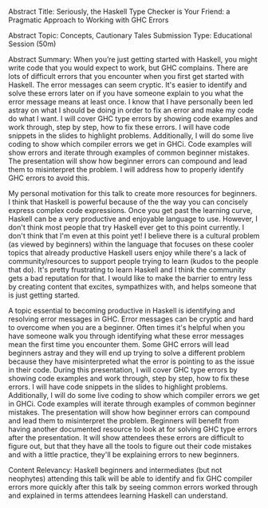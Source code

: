 Abstract Title: Seriously, the Haskell Type Checker is Your
Friend: a Pragmatic Approach to Working with GHC Errors

Abstract Topic: Concepts, Cautionary Tales
Submission Type: Educational Session (50m)

Abstract Summary: When you’re just getting started with 
Haskell, you might write code that you would expect to 
work, but GHC complains. There are lots of difficult errors that you
encounter when you first get started with Haskell. The error
messages can seem cryptic. It's easier to identify 
and solve these errors later on if you have someone explain 
to you what the error message means at least once. 
I know that I have personally been led astray on what I should 
be doing in order to fix an error and make my code do what I want.
I will cover GHC type errors by showing code examples 
and work through, step by step, how to fix these errors. 
I will have code snippets in the slides to highlight problems. 
Additionally, I will do some live coding to show which compiler errors
we get in GHCi. Code examples will show errors and iterate
through examples of common beginner mistakes. 
The presentation will show how beginner errors can compound 
and lead them to misinterpret the problem. 
I will address how to properly identify GHC errors to avoid this.

My personal motivation for this talk to create more resources
for beginners. I think that Haskell is powerful because of the the way
you can concisely express complex code expressions.
Once you get past the learning curve, Haskell can be a very 
productive and enjoyable language to use. However, I don't think
most people that try Haskell ever get to this point currently.
I don't think that I'm even at this point yet!
I believe there is a cultural problem (as viewed by beginners) 
within the language that focuses on these cooler topics 
that already productive Haskell users enjoy while there's a lack of
community/resources to support people trying to learn (kudos to the people that do).
It's pretty frustrating to learn Haskell and I think the community gets
a bad reputation for that. I would like to make the barrier to 
entry less by creating content that excites, sympathizes with, 
and helps someone that is just getting started.

A topic essential to becoming productive in Haskell
is identifying and resolving error messages in GHC. Error messages can
be cryptic and hard to overcome when you are a beginner. Often times
it's helpful when you have someone walk you through
identifying what these error messages mean the first time you encounter them.
Some GHC errors will lead beginners astray and they will end up
trying to solve a different problem because they have misinterpreted
what the error is pointing to as the issue in their code.
During this presentation, I will cover GHC type errors by showing
code examples and work through, step by step, how to fix these errors. 
I will have code snippets in the slides to highlight problems. 
Additionally, I will do some live coding to show which compiler errors
we get in GHCi. Code examples will iterate
through examples of common beginner mistakes. 
The presentation will show how beginner errors can compound 
and lead them to misinterpret the problem. Beginners 
will benefit from having another documented resource 
to look at for solving GHC type errors after the presentation.
It will show attendees these errors are difficult to figure out,
but that they have all the tools to figure out their code mistakes and
with a little practice, they'll be explaining errors to new beginners.


Content Relevancy: Haskell beginners and intermediates 
(but not neophytes) attending this talk will be able to 
identify and fix GHC compiler errors more quickly after this
talk by seeing common errors worked through and explained
in terms attendees learning Haskell can understand.
